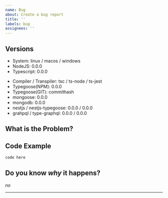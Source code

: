 ```yaml
---
name: Bug
about: Create a bug report
title: ''
labels: bug
assignees: ''
---
```


<!--Please write extra stuff at the end where mentioned-->

<!--
- Only include the versions & packages that were used in the environment where typegoose ran
- in "Code Example" add as many code blocks as needed, but when possible try to use an repo / gist
- in "Do you know *why* it happens replace the "*no*" if you know why
- Make sure you read [Mastering-Markdown](https://guides.github.com/features/mastering-markdown/)
-->

## Versions

<!--Please confirm you are running the latest versions-->

<!--"0.0.0" means it is not used-->
- System: linux / macos / windows <!--Remove the ones that are were not used for testing-->
- NodeJS: 0.0.0
- Typescript: 0.0.0
<!--Confirm that no option like "transpileOnly" is used-->
- Compiler / Transpiler: tsc / ts-node / ts-jest <!--Remove the ones that were not used-->
- Typegoose(NPM): 0.0.0 <!--Please confirm that the verison is the latest-->
- Typegoose(GIT): commithash
- mongoose: 0.0.0 <!--Confirm that the version is within Typegoose's supported range-->
- mongodb: 0.0.0
- nestjs / nestjs-typegoose: 0.0.0 / 0.0.0 <!--Remove this if not used-->
- grahpql / type-graphql: 0.0.0 / 0.0.0 <!--Remove this if not used-->

## What is the Problem?

<!--Please add an description of what the bug / problem is-->

## Code Example

<!--
Look here for an example of how to structure you reproduction code
https://github.com/typegoose/typegoose-testing/blob/master/src/test.ts
-->

```ts
code here
```

## Do you know *why* it happens?

*no*

---

<!--Write extra below here that doesn't fit in any header-->
